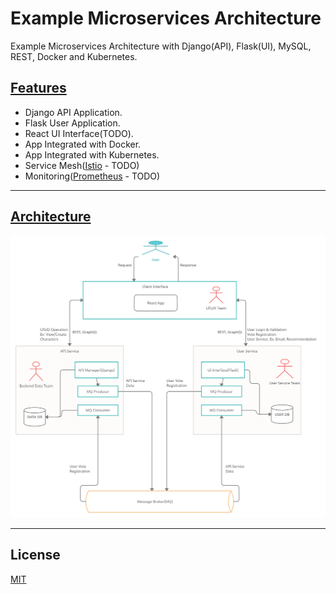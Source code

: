 # Example Microservices Architecture

Example Microservices Architecture with Django(API), Flask(UI), MySQL, REST, Docker and Kubernetes.

## <u>Features</u>

* Django API Application.
* Flask User Application.
* React UI Interface(TODO).
* App Integrated with Docker.
* App Integrated with Kubernetes.
* Service Mesh([Istio](https://istio.io/) - TODO)
* Monitoring([Prometheus](https://prometheus.io/) - TODO)

---

## <u>Architecture</u>

![](api_manager/static/img/Micro-Service-Example.png)

---

## License

[MIT](https://choosealicense.com/licenses/mit/)